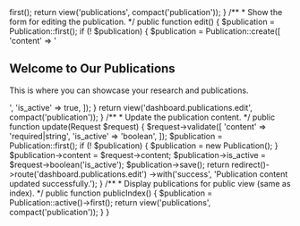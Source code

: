 <?php
namespace App\Http\Controllers;

use App\Models\Publication;
use Illuminate\Http\Request;

class PublicationController extends Controller
{
    /**
     * Display the publications page (single page).
     */
    public function index()
    {
        $publication = Publication::active()->first();
        return view('publications', compact('publication'));
    }

    /**
     * Show the form for editing the publication.
     */
    public function edit()
    {
        $publication = Publication::first();
        if (! $publication) {
            $publication = Publication::create([
                'content'   => '<h2>Welcome to Our Publications</h2><p>This is where you can showcase your research and publications.</p>',
                'is_active' => true,
            ]);
        }
        return view('dashboard.publications.edit', compact('publication'));
    }

    /**
     * Update the publication content.
     */
    public function update(Request $request)
    {
        $request->validate([
            'content'   => 'required|string',
            'is_active' => 'boolean',
        ]);

        $publication = Publication::first();
        if (! $publication) {
            $publication = new Publication();
        }

        $publication->content   = $request->content;
        $publication->is_active = $request->boolean('is_active');
        $publication->save();

        return redirect()->route('dashboard.publications.edit')
            ->with('success', 'Publication content updated successfully.');
    }

    /**
     * Display publications for public view (same as index).
     */
    public function publicIndex()
    {
        $publication = Publication::active()->first();
        return view('publications', compact('publication'));
    }
}
